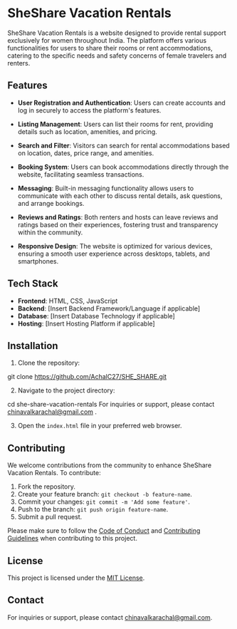 # SheShare Vacation Rentals

SheShare Vacation Rentals is a website designed to provide rental support exclusively for women throughout India. The platform offers various functionalities for users to share their rooms or rent accommodations, catering to the specific needs and safety concerns of female travelers and renters.

## Features

- **User Registration and Authentication**: Users can create accounts and log in securely to access the platform's features.
  
- **Listing Management**: Users can list their rooms for rent, providing details such as location, amenities, and pricing.

- **Search and Filter**: Visitors can search for rental accommodations based on location, dates, price range, and amenities.

- **Booking System**: Users can book accommodations directly through the website, facilitating seamless transactions.

- **Messaging**: Built-in messaging functionality allows users to communicate with each other to discuss rental details, ask questions, and arrange bookings.

- **Reviews and Ratings**: Both renters and hosts can leave reviews and ratings based on their experiences, fostering trust and transparency within the community.

- **Responsive Design**: The website is optimized for various devices, ensuring a smooth user experience across desktops, tablets, and smartphones.

## Tech Stack

- **Frontend**: HTML, CSS, JavaScript
- **Backend**: [Insert Backend Framework/Language if applicable]
- **Database**: [Insert Database Technology if applicable]
- **Hosting**: [Insert Hosting Platform if applicable]

## Installation

1. Clone the repository:

git clone https://github.com/AchalC27/SHE_SHARE.git


2. Navigate to the project directory:

cd she-share-vacation-rentals
For inquiries or support, please contact  chinavalkarachal@gmail.com .


3. Open the `index.html` file in your preferred web browser.

## Contributing

We welcome contributions from the community to enhance SheShare Vacation Rentals. To contribute:

1. Fork the repository.
2. Create your feature branch: `git checkout -b feature-name`.
3. Commit your changes: `git commit -m 'Add some feature'`.
4. Push to the branch: `git push origin feature-name`.
5. Submit a pull request.

Please make sure to follow the [Code of Conduct](CODE_OF_CONDUCT.md) and [Contributing Guidelines](CONTRIBUTING.md) when contributing to this project.

## License

This project is licensed under the [MIT License](LICENSE).

## Contact

For inquiries or support, please contact chinavalkarachal@gmail.com.

